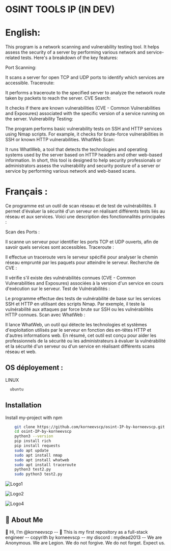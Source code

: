 
# OSINT TOOLS IP (IN DEV)

# English:
This program is a network scanning and vulnerability testing tool. It helps assess the security of a server by performing various network and service-related tests. Here's a breakdown of the key features:

Port Scanning:

It scans a server for open TCP and UDP ports to identify which services are accessible.
Traceroute:

It performs a traceroute to the specified server to analyze the network route taken by packets to reach the server.
CVE Search:

It checks if there are known vulnerabilities (CVE - Common Vulnerabilities and Exposures) associated with the specific version of a service running on the server.
Vulnerability Testing:

The program performs basic vulnerability tests on SSH and HTTP services using Nmap scripts. For example, it checks for brute-force vulnerabilities in SSH or known HTTP vulnerabilities.
WhatWeb Scan:

It runs WhatWeb, a tool that detects the technologies and operating systems used by the server based on HTTP headers and other web-based information.
In short, this tool is designed to help security professionals or administrators assess the vulnerability and security posture of a server or service by performing various network and web-based scans.

# Français :
Ce programme est un outil de scan réseau et de test de vulnérabilités. Il permet d'évaluer la sécurité d'un serveur en réalisant différents tests liés au réseau et aux services. Voici une description des fonctionnalités principales :

Scan des Ports :

Il scanne un serveur pour identifier les ports TCP et UDP ouverts, afin de savoir quels services sont accessibles.
Traceroute :

Il effectue un traceroute vers le serveur spécifié pour analyser le chemin réseau emprunté par les paquets pour atteindre le serveur.
Recherche de CVE :

Il vérifie s'il existe des vulnérabilités connues (CVE - Common Vulnerabilities and Exposures) associées à la version d'un service en cours d'exécution sur le serveur.
Test de Vulnérabilités :

Le programme effectue des tests de vulnérabilité de base sur les services SSH et HTTP en utilisant des scripts Nmap. Par exemple, il teste la vulnérabilité aux attaques par force brute sur SSH ou les vulnérabilités HTTP connues.
Scan avec WhatWeb :

Il lance WhatWeb, un outil qui détecte les technologies et systèmes d'exploitation utilisés par le serveur en fonction des en-têtes HTTP et d'autres informations web.
En résumé, cet outil est conçu pour aider les professionnels de la sécurité ou les administrateurs à évaluer la vulnérabilité et la sécurité d'un serveur ou d'un service en réalisant différents scans réseau et web.

## OS déployement : 

LINUX

```bash
  ubuntu 
```


## Installation

Install my-project with npm

```bash
    git clone https://github.com/korneevscp/osint-IP-by-korneevscp.git
    cd osint-IP-by-korneevscp
    python3 --version
    pip install rich
    pip install requests
    sudo apt update
    sudo apt install nmap
    sudo apt install whatweb
    sudo apt install traceroute
    python3 test2.py
    sudo python3 test2.py
```
    
![Logo1](https://i.pinimg.com/1200x/ff/69/f0/ff69f0d16623452e9fafe32964e2698b.jpg)

![Logo2](https://i.pinimg.com/1200x/43/77/92/43779265578dba0a9823eb6256424c1e.jpg)

![Logo4](https://i.pinimg.com/1200x/96/cd/14/96cd140d5385984fd9f1b10974e703db.jpg)





## 🚀 About Me
👋 Hi, I’m @korneevscp -- 🤖 This is my first repository as a full-stack engineer -- copyrith by korneevscp -- my discord : mydead2013 -- We are Anonymous. We are Legion. We do not forgive. We do not forget. Expect us.

